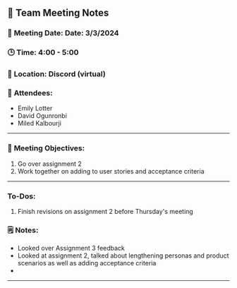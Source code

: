 ## 📝 **Team Meeting Notes**

### 📅 **Meeting Date**: Date: 3/3/2024

### 🕒 **Time**: 4:00 - 5:00

### 📍 **Location**: Discord (virtual)

### 📣 **Attendees**:

- Emily Lotter
- David Ogunronbi
- Miled Kalbourji


---

### 🎯 **Meeting Objectives**:

1. Go over assignment 2
2. Work together on adding to user stories and acceptance criteria

---

### **To-Dos**:

1. Finish revisions on assignment 2 before Thursday's meeting

### 🗒️ **Notes**:

- Looked over Assignment 3 feedback
- Looked at assignment 2, talked about lengthening personas and product scenarios as well as adding acceptance criteria
- 


---
